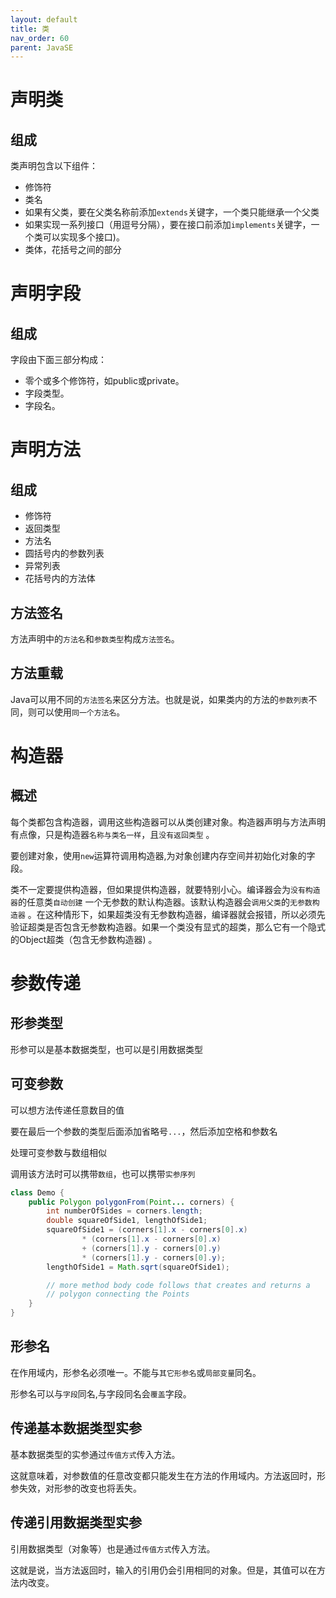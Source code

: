 ```yaml
---
layout: default
title: 类
nav_order: 60
parent: JavaSE
---
```


# 声明类

## 组成

类声明包含以下组件：

- 修饰符
- 类名
- 如果有父类，要在父类名称前添加`extends`关键字，一个类只能继承一个父类
- 如果实现一系列接口（用逗号分隔），要在接口前添加`implements`关键字，一个类可以实现多个接口)。
- 类体，花括号之间的部分

# 声明字段

## 组成

字段由下面三部分构成：

- 零个或多个修饰符，如public或private。
- 字段类型。
- 字段名。

# 声明方法

## 组成

- 修饰符
- 返回类型
- 方法名
- 圆括号内的参数列表
- 异常列表
- 花括号内的方法体

## 方法签名

方法声明中的`方法名`和`参数类型`构成`方法签名`。

## 方法重载

Java可以用不同的`方法签名`来区分方法。也就是说，如果类内的方法的`参数列表`不同，则可以使用`同一个方法名`。

# 构造器

## 概述

每个类都包含构造器，调用这些构造器可以从类创建对象。构造器声明与方法声明有点像，只是构造器`名称与类名一样`，且`没有返回类型`
。

要创建对象，使用`new`运算符调用构造器,为对象创建内存空间并初始化对象的字段。

类不一定要提供构造器，但如果提供构造器，就要特别小心。编译器会为`没有构造器`的任意类`自动创建`
一个无参数的默认构造器。该默认构造器会`调用父类`的`无参数构造器`
。在这种情形下，如果超类没有无参数构造器，编译器就会报错，所以必须先验证超类是否包含无参数构造器。如果一个类没有显式的超类，那么它有一个隐式的Object超类（包含无参数构造器)
。

# 参数传递

## 形参类型

形参可以是基本数据类型，也可以是引用数据类型

## 可变参数

可以想方法传递任意数目的值

要在最后一个参数的类型后面添加省略号`...`，然后添加空格和参数名

处理可变参数与数组相似

调用该方法时可以携带`数组`，也可以携带`实参序列`

```java
class Demo {
    public Polygon polygonFrom(Point... corners) {
        int numberOfSides = corners.length;
        double squareOfSide1, lengthOfSide1;
        squareOfSide1 = (corners[1].x - corners[0].x)
                * (corners[1].x - corners[0].x)
                + (corners[1].y - corners[0].y)
                * (corners[1].y - corners[0].y);
        lengthOfSide1 = Math.sqrt(squareOfSide1);

        // more method body code follows that creates and returns a 
        // polygon connecting the Points
    }
}
```

## 形参名

在作用域内，形参名必须唯一。不能与`其它形参名`或`局部变量`同名。

形参名可以与`字段`同名,与字段同名会`覆盖`字段。

## 传递基本数据类型实参

基本数据类型的实参通过`传值方式`传入方法。

这就意味着，对参数值的任意改变都只能发生在方法的作用域内。方法返回时，形参失效，对形参的改变也将丢失。

## 传递引用数据类型实参

引用数据类型（对象等）也是通过`传值方式`传入方法。

这就是说，当方法返回时，输入的引用仍会引用相同的对象。但是，其值可以在方法内改变。


